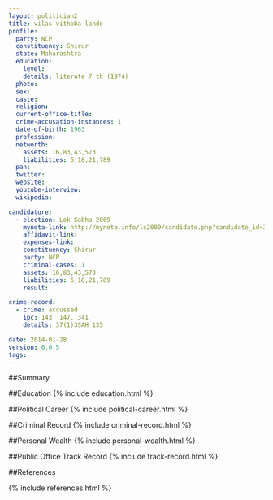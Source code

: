 ```yaml
---
layout: politician2
title: vilas vithoba lande
profile: 
  party: NCP
  constituency: Shirur
  state: Maharashtra
  education: 
    level: 
    details: literate 7 th (1974)
  photo: 
  sex: 
  caste: 
  religion: 
  current-office-title: 
  crime-accusation-instances: 1
  date-of-birth: 1963
  profession: 
  networth: 
    assets: 16,83,43,573
    liabilities: 6,18,21,789
  pan: 
  twitter: 
  website: 
  youtube-interview: 
  wikipedia: 

candidature: 
  - election: Lok Sabha 2009
    myneta-link: http://myneta.info/ls2009/candidate.php?candidate_id=3630
    affidavit-link: 
    expenses-link: 
    constituency: Shirur 
    party: NCP
    criminal-cases: 1
    assets: 16,83,43,573
    liabilities: 6,18,21,789
    result:  

crime-record: 
  - crime: accussed
    ipc: 143, 147, 341
    details: 37(1)3SAH 135 

date: 2014-01-28
version: 0.0.5
tags: 
---
```

##Summary


##Education
{% include education.html %}


##Political Career
{% include political-career.html %}


##Criminal Record
{% include criminal-record.html %}


##Personal Wealth
{% include personal-wealth.html %}


##Public Office Track Record
{% include track-record.html %}


##References


{% include references.html %}